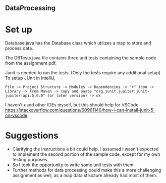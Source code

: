 ## DataProcessing

# Set up

Database.java has the Database class which utilizes a map to store and process data. 

The DBTests.java file contains three unit tests containing the sample code from the assignment pdf.

Junit is needed to run the tests. (Only the tests require any additional setup)
To setup JUnit in IntelliJ,

    File -> Project Structure -> Modules -> Dependencies -> "+" icon -> Library -> From Maven -> copy and paste "org.junit.jupiter:junit-jupiter-api:5.0.0" (or later version) -> ok

I haven't used other IDEs myself, but this should help for VSCode
    https://stackoverflow.com/questions/60961140/how-i-can-install-junit-5-on-vscode

# Suggestions

- Clarifying the instructions a bit could help. I assumed I wasn't expected to implement the second portion of the sample code, except for my own testing purposes. 
- So I took the opportunity to write some unit tests with them. 
- Further methods for data processing could make this a more challenging assignment as well, as a map data structure already had most of them. 
